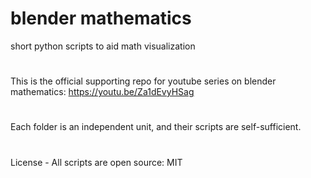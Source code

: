 # blender mathematics

short python scripts to aid math visualization
#
This is the official supporting repo for youtube series on blender mathematics: https://youtu.be/Za1dEvyHSag
#
Each folder is an independent unit, and their scripts are self-sufficient.
#
License - All scripts are open source: MIT
